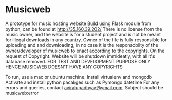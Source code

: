 # Musicweb
A prototype for music hosting website
Build using Flask module from python, can be found at http://35.160.39.202/
There is no license from the music owner, and the website is for a student project and is not be meant for illegal downloads in any country.
Owner of the file is fully responsible for uploading and and downloading, in no case it is the responsobilty of the owner/developer of musicweb to enact according to the copyrights. On the request of Copyright. Website will be shutdown immideatly, with all it's database removed. FOR TEST AND DEVELOPMENT PURPOSE ONLY HENCE MUSICWEB DOESN'T HAVE ANY COPYRIGHTS

To run, use a mac or ubuntu machine.
Install virtualenv and mongodb
Activate and install python pacakges such as
Pymongo
datetime
For any errors and queries, contact aviralupadhyay@ymail.com, Subject should be musicweb:error
